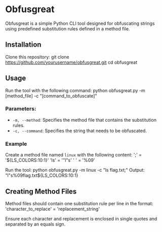 # Obfusgreat

Obfusgreat is a simple Python CLI tool designed for obfuscating strings using predefined substitution rules defined in a method file.

## Installation
Clone this repository:
git clone https://github.com/yourusername/obfusgreat.git
cd obfusgreat

## Usage
Run the tool with the following command:
python obfusgreat.py -m [method_file] -c "[command_to_obfuscate]"

### Parameters:
- `-m, --method`: Specifies the method file that contains the substitution rules.
- `-c, --command`: Specifies the string that needs to be obfuscated.

### Example
Create a method file named `linux` with the following content:
';' = '${LS_COLORS:10:1}'
'ls' = '"l"s'
' ' = '%09'

Run the tool:
python obfusgreat.py -m linux -c "ls flag.txt;"
Output:
"l"s%09flag.txt${LS_COLORS:10:1}


## Creating Method Files
Method files should contain one substitution rule per line in the format:
'character_to_replace' = 'replacement_string'

Ensure each character and replacement is enclosed in single quotes and separated by an equals sign.
